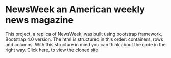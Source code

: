 # NewsWeek an American weekly news magazine

This project, a replica of NewsWeek, was built using bootstrap framework, Bootstrap 4.0 version. 
The html is structured in this order: containers, rows and columns. With this structure in mind you can think about the code 
in the right way.
Click here, to view the cloned [site](https://uche-inyama.github.io/NewsWeek/)
